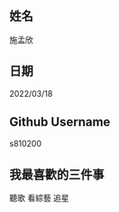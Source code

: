 姓名
---- 
施孟欣

日期
---- 
2022/03/18

Github Username
--------------- 
s810200

我最喜歡的三件事
---------------
聽歌 看綜藝 追星